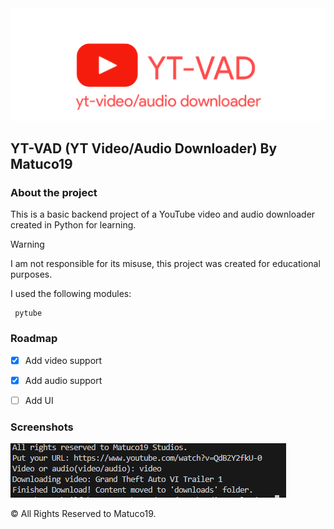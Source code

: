 <center> <img src="Images/logo.png" > </center>



<h2> YT-VAD (YT Video/Audio Downloader) By Matuco19  </h2>

<h3> About the project </h3>

This is a basic backend project of a YouTube video and audio downloader created in Python for learning. 

>[!Warning]
>I am not responsible for its misuse, this project was created for educational purposes.


I used the following modules: 

```
 pytube
```

<h3> Roadmap </h3>

- [x] Add video support
- [x] Add audio support
- [ ] Add UI


<h3> Screenshots </h3>

<img src="Images/ytvadScreenshot.png" >



&copy; All Rights Reserved to Matuco19.
